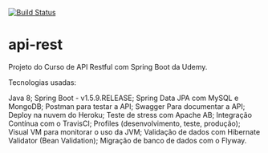 [![Build Status](https://travis-ci.org/wcosme/api-rest.svg?branch=master)](https://travis-ci.org/wcosme/api-rest)
# api-rest
Projeto do Curso de API Restful com Spring Boot da Udemy.

Tecnologias usadas:

Java 8;
Spring Boot - v1.5.9.RELEASE;
Spring Data JPA com MySQL e MongoDB;
Postman para testar a API;
Swagger Para documentar a API;
Deploy na nuvem do Heroku;
Teste de stress com Apache AB;
Integração Contínua com o TravisCI;
Profiles (desenvolvimento, teste, produção);
Visual VM para monitorar o uso da JVM;
Validação de dados com Hibernate Validator (Bean Validation);
Migração de banco de dados com o Flyway.
